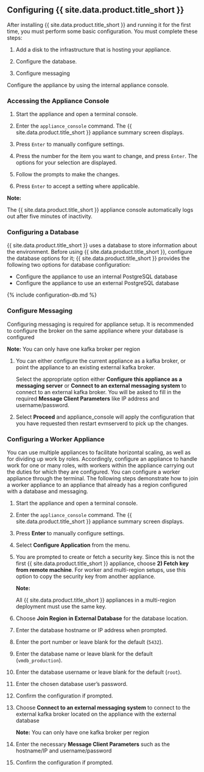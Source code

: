 ## Configuring {{ site.data.product.title_short }}

After installing {{ site.data.product.title_short }} and running it for the first
time, you must perform some basic configuration. You must complete these steps:

1.  Add a disk to the infrastructure that is hosting your appliance.

2.  Configure the database.

3.  Configure messaging

Configure the appliance by using the internal appliance console.

### Accessing the Appliance Console

1.  Start the appliance and open a terminal console.

2.  Enter the `appliance_console` command. The {{ site.data.product.title_short }} appliance
    summary screen displays.

3.  Press `Enter` to manually configure settings.

4.  Press the number for the item you want to change, and press `Enter`.
    The options for your selection are displayed.

5.  Follow the prompts to make the changes.

6.  Press `Enter` to accept a setting where applicable.

**Note:**

The {{ site.data.product.title_short }} appliance console automatically logs out
after five minutes of inactivity.

### Configuring a Database

{{ site.data.product.title_short }} uses a database to store information about the
environment. Before using {{ site.data.product.title_short }}, configure the database
options for it; {{ site.data.product.title_short }} provides the following two
options for database configuration:

  - Configure the appliance to use an internal PostgreSQL database
  - Configure the appliance to use an external PostgreSQL database

{% include configuration-db.md %}

### Configure Messaging

Configuring messaging is required for appliance setup. It is recommended to configure the broker on the same appliance where your database is configured

**Note:** You can only have one kafka broker per region

1. You can either configure the current appliance as a kafka broker, or point the
   appliance to an existing external kafka broker.

   Select the appropriate option either
   **Configure this appliance as a messaging server** or
   **Connect to an external messaging system**
   to connect to an external kafka broker.  You will be asked to fill in the
   required **Message Client Parameters** like IP address and username/password.

2. Select **Proceed** and appliance_console will apply the configuration that you have
   requested then restart evmserverd to pick up the changes.

### Configuring a Worker Appliance

You can use multiple appliances to facilitate horizontal scaling, as
well as for dividing up work by roles. Accordingly, configure an
appliance to handle work for one or many roles, with workers within the
appliance carrying out the duties for which they are configured. You can
configure a worker appliance through the terminal. The following steps
demonstrate how to join a worker appliance to an appliance that already
has a region configured with a database and messaging.

1.  Start the appliance and open a terminal console.

2.  Enter the `appliance_console` command. The {{ site.data.product.title_short }} appliance
    summary screen displays.

3.  Press **Enter** to manually configure settings.

4.  Select **Configure Application** from the menu.

5.  You are prompted to create or fetch a security key. Since this is
    not the first {{ site.data.product.title_short }} appliance, choose **2) Fetch key from
    remote machine**. For worker and multi-region setups, use this
    option to copy the security key from another appliance.

    **Note:**

    All {{ site.data.product.title_short }} appliances in a multi-region deployment
    must use the same key.

6.  Choose **Join Region in External Database** for the database location.

7.  Enter the database hostname or IP address when prompted.

8.  Enter the port number or leave blank for the default (`5432`).

9.  Enter the database name or leave blank for the default
    (`vmdb_production`).

10. Enter the database username or leave blank for the default (`root`).

11. Enter the chosen database user’s password.

12. Confirm the configuration if prompted.

13. Choose **Connect to an external messaging system** to connect to the external kafka broker located on the appliance with the external database

    **Note:** You can only have one kafka broker per region

14. Enter the necessary **Message Client Parameters** such as the hostname/IP and username/password

15. Confirm the configuration if prompted.
